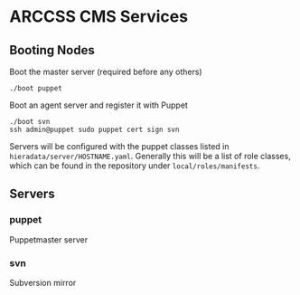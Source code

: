 ARCCSS CMS Services
===================

Booting Nodes
-------------

Boot the master server (required before any others)

    ./boot puppet

Boot an agent server and register it with Puppet

    ./boot svn
    ssh admin@puppet sudo puppet cert sign svn

Servers will be configured with the puppet classes listed in
`hieradata/server/HOSTNAME.yaml`. Generally this will be a list of role
classes, which can be found in the repository under `local/roles/manifests`.

Servers
-------

### puppet

Puppetmaster server

### svn

Subversion mirror
